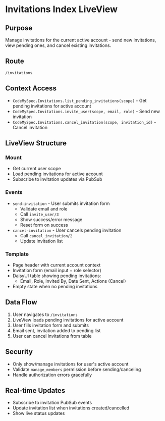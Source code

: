 # Invitations Index LiveView

## Purpose
Manage invitations for the current active account - send new invitations, view pending ones, and cancel existing invitations.

## Route
`/invitations`

## Context Access
- `CodeMySpec.Invitations.list_pending_invitations(scope)` - Get pending invitations for active account
- `CodeMySpec.Invitations.invite_user(scope, email, role)` - Send new invitation
- `CodeMySpec.Invitations.cancel_invitation(scope, invitation_id)` - Cancel invitation

## LiveView Structure

### Mount
- Get current user scope
- Load pending invitations for active account
- Subscribe to invitation updates via PubSub

### Events
- `send-invitation` - User submits invitation form
  - Validate email and role
  - Call `invite_user/3`
  - Show success/error message
  - Reset form on success
- `cancel-invitation` - User cancels pending invitation
  - Call `cancel_invitation/2`
  - Update invitation list

### Template
- Page header with current account context
- Invitation form (email input + role selector)
- DaisyUI table showing pending invitations:
  - Email, Role, Invited By, Date Sent, Actions (Cancel)
- Empty state when no pending invitations

## Data Flow
1. User navigates to `/invitations` 
2. LiveView loads pending invitations for active account
3. User fills invitation form and submits
4. Email sent, invitation added to pending list
5. User can cancel invitations from table

## Security
- Only show/manage invitations for user's active account
- Validate `manage_members` permission before sending/canceling
- Handle authorization errors gracefully

## Real-time Updates
- Subscribe to invitation PubSub events
- Update invitation list when invitations created/cancelled
- Show live status updates